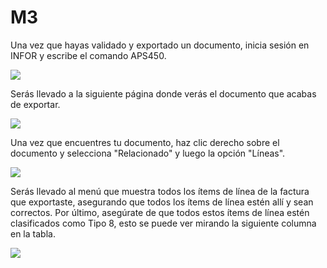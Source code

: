 # M3

Una vez que hayas validado y exportado un documento, inicia sesión en INFOR y escribe el comando APS450.

![](https://lh7-us.googleusercontent.com/i4iRIFS78R3roSyp5i6TK8VCp3\_GLgdet13ZyWRgUJjaTkLnl4Kfm-fv\_xky2Pu-LHmvrjLHhv1es\_MpBZAQV0fZPmYa7fsEye9IyNGkLsJNwPIRlSWKZ8BOitnImB6szvGZfaqu-gzVL8vbBhsmpHA)

Serás llevado a la siguiente página donde verás el documento que acabas de exportar.

![](https://lh7-us.googleusercontent.com/zvHZ3f9eVk04gFXYvmCFJZH4zXY9HnuK5BwU-iO7aemf9fVXWDa7Yy6j9F6fIuN0Nx5mlBsRBVbYexe4D547kkgWMMWfEx1sjjEmfORq6cf1gel94LchPvBdPP6htbcCe0bveKRIUlQjr13HPXn49yM)

Una vez que encuentres tu documento, haz clic derecho sobre el documento y selecciona "Relacionado" y luego la opción "Líneas".

![](https://lh7-us.googleusercontent.com/BTIGc1czaZLPysu1BMTr1hUL\_u0RlnuP0wV7xghtfpyw4L1VEDukpVPJt2VYyD88\_-dQGJ5zaYn4mPKbmJal52-9TwkGzJNBCZ7bgWStiJrWHAIsTGp-BM9TCY328ysf1LJINXKVEOBkdCPFXPxLrzI)

Serás llevado al menú que muestra todos los ítems de línea de la factura que exportaste, asegurando que todos los ítems de línea estén allí y sean correctos. Por último, asegúrate de que todos estos ítems de línea estén clasificados como Tipo 8, esto se puede ver mirando la siguiente columna en la tabla.

![](https://lh7-us.googleusercontent.com/IpuwyIzt9yF5s1DKF1XkbsU5fAtpEu5Ap8pQoOub\_r39xXX5YeLGZCbN817HSiynyjBLFR6Ll97TTYdESAwWaI\_2ifiN0uzPypxmbggbtbSXmcJsTLwfecNQ3jFrJZvD8rvN3fAM0WmVem5xkPRURR0)

